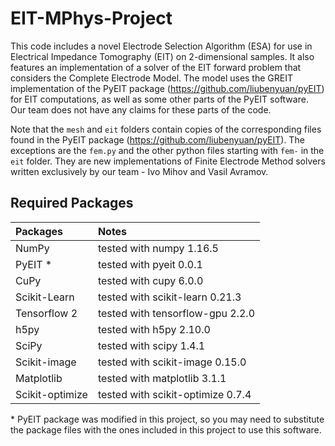 # EIT-MPhys-Project
This code includes a novel Electrode Selection Algorithm (ESA) for use in Electrical Impedance Tomography (EIT) on 2-dimensional samples. It also features an implementation of a solver of the EIT forward problem that considers the Complete Electrode Model. The model uses the GREIT implementation of the PyEIT package (https://github.com/liubenyuan/pyEIT) for EIT computations, as well as some other parts of the PyEIT software. Our team does not have any claims for these parts of the code.

Note that the `mesh` and `eit` folders contain copies of the corresponding files found in the PyEIT package (https://github.com/liubenyuan/pyEIT). The exceptions are the `fem.py` and the other python files starting with `fem-` in the `eit` folder. They are new implementations of Finite Electrode Method solvers written exclusively by our team - Ivo Mihov and Vasil Avramov. 

## Required Packages

|  Packages        | Notes                               |
| :--------------- | :---------------------------------- |
|  NumPy           | tested with numpy 1.16.5            |
|  PyEIT *         | tested with pyeit 0.0.1             |
|  CuPy            | tested with cupy 6.0.0              |
|  Scikit-Learn    | tested with scikit-learn 0.21.3     |
|  Tensorflow 2    | tested with tensorflow-gpu 2.2.0    |
|  h5py            | tested with h5py 2.10.0             |
|  SciPy           | tested with scipy 1.4.1             |
|  Scikit-image    | tested with scikit-image 0.15.0     |
|  Matplotlib      | tested with matplotlib 3.1.1        |
|  Scikit-optimize | tested with scikit-optimize 0.7.4   |
\* PyEIT package was modified in this project, so you may need to substitute the package files with the ones included in this project to use this software.

